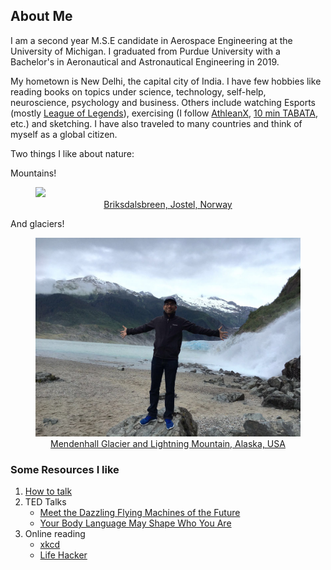 ## About Me

I am a second year M.S.E candidate in Aerospace Engineering at the University of Michigan. I graduated from Purdue University with a Bachelor's in Aeronautical and Astronautical Engineering in 2019.

My hometown is New Delhi, the capital city of India. I have few hobbies like reading books on topics under science, technology, self-help, neuroscience, psychology and business. Others include watching Esports (mostly [League of Legends](https://lolesports.com/)), exercising (I follow [AthleanX](https://www.youtube.com/user/JDCav24), [10 min TABATA](https://www.youtube.com/watch?v=L1kS5I99dlM), etc.) and sketching. I have also traveled to many countries and think of myself as a global citizen.

Two things I like about nature:

Mountains!
<p><a href="https://www.fjordnorway.com/top-attractions/briksdalsbreen">
  <figure>
    <img src="images/about_back.png"/>
    <figcaption><center>Briksdalsbreen, Jostel, Norway</center></figcaption>
  </figure>
</a></p>

And glaciers!
<p><a href="https://www.alaska.org/detail/mendenhall-glacier-visitor-center">
  <figure>
    <img src="images/IMG_1981.png"/>
    <figcaption><center>Mendenhall Glacier and Lightning Mountain, Alaska, USA</center></figcaption>
  </figure>
</a></p>

### Some Resources I like
1. [How to talk](https://www.youtube.com/watch?v=Unzc731iCUY)
2. TED Talks
   - [Meet the Dazzling Flying Machines of the Future](https://www.youtube.com/watch?v=RCXGpEmFbOw)
   - [Your Body Language May Shape Who You Are](https://www.ted.com/talks/amy_cuddy_your_body_language_may_shape_who_you_are)
3. Online reading
   - [xkcd](https://xkcd.com/)
   - [Life Hacker](https://lifehacker.com/)
